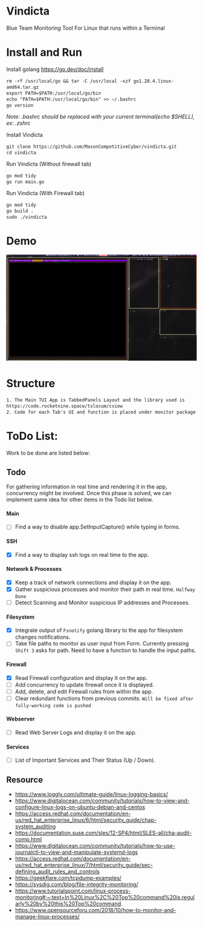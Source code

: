 # Vindicta
Blue Team Monitoring Tool For Linux that runs within a Terminal

# Install and Run
Install golang
https://go.dev/doc/install
```
rm -rf /usr/local/go && tar -C /usr/local -xzf go1.20.4.linux-amd64.tar.gz
export PATH=$PATH:/usr/local/go/bin
echo "PATH=$PATH:/usr/local/go/bin" >> ~/.bashrc 
go version
```
*Note: .bashrc should be replaced with your current terminal(echo $SHELL), ex: .zshrc*

Install Vindicta 
```
git clone https://github.com/MasonCompetitiveCyber/vindicta.git
cd vindicta
```
Run Vindicta (Without firewall tab)
```
go mod tidy
go run main.go
```
Run Vindicta (With Firewall tab)
```
go mod tidy
go build .
sudo ./vindicta
```

# Demo
<img src="./Monitor.gif" alt="Monitoring Demo">


# Structure
```
1. The Main TUI App is TabbedPanels Layout and the library used is https://code.rocketnine.space/tslocum/cview
2. Code for each Tab's UI and function is placed under monitor package
```

# ToDo List:

Work to be done are listed below:

## Todo

For gathering information in real time and rendering it in the app, concurrency might be involved.
Once this phase is solved, we can implement same idea for other items in the Todo list below.

#### Main
- [ ] Find a way to disable app.SetInputCapture() while typing in forms.

#### SSH
- [x] Find a way to display ssh logs on real time to the app.

#### Network & Processes
- [x] Keep a track of network connections and display it on the app.
- [x] Gather suspicious processes and monitor their path in real time. `Halfway Done`
- [ ] Detect Scanning and Monitor suspicious IP addresses and Processes.

#### Filesystem
- [x] Integrate output of `Fsnotify` golang library to the app for filesystem changes notifications.
- [ ] Take file paths to monitor as user input from Form. Currently pressing `Shift 3` asks for path. Need to have a function to handle the input paths.

#### Firewall
- [x] Read Firewall configuration and display it on the app.
- [ ] Add concurrency to update firewall once it is displayed.
- [ ] Add, delete, and edit Firewall rules from within the app.
- [ ] Clear redundant functions from previous commits. `Will be fixed after fully-working code is pushed`

#### Webserver
- [ ] Read Web Server Logs and display it on the app.

#### Services
- [ ] List of Important Services and Their Status (Up / Down).


## Resource
- https://www.loggly.com/ultimate-guide/linux-logging-basics/
- https://www.digitalocean.com/community/tutorials/how-to-view-and-configure-linux-logs-on-ubuntu-debian-and-centos
- https://access.redhat.com/documentation/en-us/red_hat_enterprise_linux/6/html/security_guide/chap-system_auditing
- https://documentation.suse.com/sles/12-SP4/html/SLES-all/cha-audit-comp.html
- https://www.digitalocean.com/community/tutorials/how-to-use-journalctl-to-view-and-manipulate-systemd-logs
- https://access.redhat.com/documentation/en-us/red_hat_enterprise_linux/7/html/security_guide/sec-defining_audit_rules_and_controls
- https://geekflare.com/tcpdump-examples/
- https://sysdig.com/blog/file-integrity-monitoring/
- https://www.tutorialspoint.com/linux-process-monitoring#:~:text=In%20Linux%2C%20Top%20command%20is,regularly%20by%20this%20Top%20command.
- https://www.opensourceforu.com/2018/10/how-to-monitor-and-manage-linux-processes/
